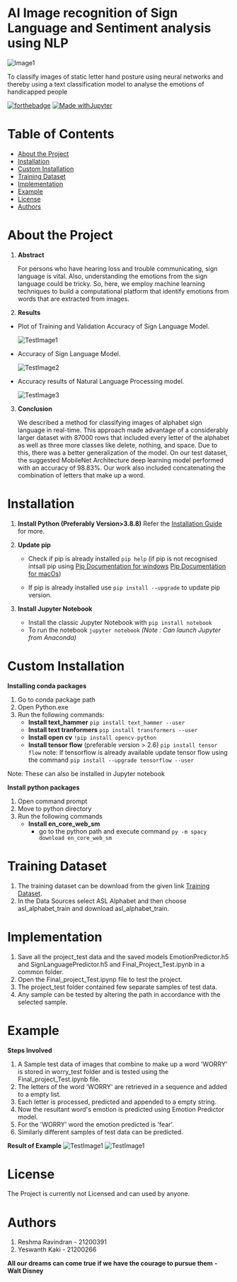 # AI Image recognition of Sign Language and Sentiment analysis using NLP

![Image1](/Images/SignCover2.png)

To classify images of static letter hand posture using neural networks and thereby using a text classification model to analyse the emotions of handicapped people

[![forthebadge](https://forthebadge.com/images/badges/made-with-python.svg)](http://forthebadge.com)
[![Made withJupyter](https://img.shields.io/badge/Made%20with-Jupyter-orange?style=for-the-badge&logo=Jupyter)](https://jupyter.org/try)

# Table of Contents

- [About the Project](#about-the-project)
- [Installation](#installation)
- [Custom Installation](#custom-installation)
- [Training Dataset](#training-dataset)
- [Implementation](#implementation)
- [Example](#example)
- [License](#license)
- [Authors](#authors)

# About the Project

1) **Abstract**

     For persons who have hearing loss and trouble communicating, sign language is vital. Also, understanding the emotions from the sign language could be tricky. So, here, we employ machine learning techniques to build a computational platform that identify emotions from words that are extracted from images.

2) **Results**

- Plot of Training and Validation Accuracy of Sign Language Model.

     ![TestImage1](/Images/SignTrainingValAccuracy.jpeg)
 
- Accuracy of Sign Language Model.

     ![TestImage2](/Images/SignTrainingAccuracy.jpeg)
     
- Accuracy results of Natural Language Processing model.

     ![TestImage3](/Images/NLPTrainingAccuracy.PNG)

3) **Conclusion**

     We described a method for classifying images of alphabet sign language in real-time. This approach made advantage of a considerably larger dataset with 87000 rows that included every letter of the alphabet as well as three more classes like delete, nothing, and space. Due to this, there was a better generalization of the model. On our test dataset, the suggested MobileNet Architecture deep learning model performed with an accuracy of 98.83%. Our work also included concatenating the combination of letters that make up a word.

# Installation

1) **Install Python (Preferably Version>3.8.8)**
    Refer the [Installation Guide](https://docs.python.org/3/contents.html ) for more.

2) **Update pip**
    - Check if pip is already installed
    `pip help` (if pip is not recognised intsall pip using
    [Pip Documentation for windows](https://phoenixnap.com/kb/install-pip-windows)
    [Pip Documentation for macOs](https://phoenixnap.com/kb/install-pip-mac))

    - If pip is already installed use `pip install --upgrade` to update pip version.

3) **Install Jupyter Notebook**
     - Install the classic Jupyter Notebook with
       `pip install notebook`
     - To run the notebook
        `jupyter notebook`
    _(Note :  Can launch Jupyter from Anaconda)_

# Custom Installation

**Installing conda packages**

1) Go to conda package path
2) Open Python.exe
3) Run the following commands:
     - **Install text_hammer**
        `pip install text_hammer --user`
     - **Install text tranformers**
        `pip install transformers --user`
     - **Install open cv**
        `!pip install opencv-python`
     - **Install tensor flow**  (preferable version  > 2.6)
        `pip install tensor flow`
        note: If tensorflow is already available update tensor flow using the command `pip install --upgrade tensorflow --user`
         
Note: These can also be installed in Jupyter notebook

**Install python packages**

1) Open command prompt
2) Move to python directory
3) Run the following commands
    - **Install en_core_web_sm**
        - go to the python path and execute command
        `py -m spacy download en_core_web_sm`

# Training Dataset

1) The training dataset can be download from the given link [Training Dataset](https://www.kaggle.com/code/zeyadkhalid/sign-language-recognition-97-val-accuracy/data?select=asl_alphabet_train).
2) In the Data Sources select ASL Alphabet and then choose asl_alphabet_train and download asl_alphabet_train.


# Implementation

1) Save all the project_test data and the saved models EmotionPredictor.h5 and SignLanguagePredictor.h5 and Final_Project_Test.ipynb in a common folder.
2) Open the Final_project_Test.ipynp file to test the project.
3) The project_test folder contained few separate samples of test data.
4) Any sample can be tested by altering the path in accordance with the selected sample.

# Example

**Steps Involved**

1) A Sample test data of images that combine to make up a word 'WORRY' is stored in worry_test folder and is tested using the Final_project_Test.ipynb file.
2) The letters of the word 'WORRY' are retrieved in a sequence and added to a empty list. 
3) Each letter is processed, predicted and appended to a empty string.
4) Now the resultant word's emotion is predicted using Emotion Predictor model.
5) For the 'WORRY' word the emotion predicted is 'fear'.
6) Similarly different samples of test data can be predicted.

**Result of Example**
![TestImage1](/Images/TestResult1.png)
![TestImage1](/Images/TestResult2.png)

# License

The Project is currently not Licensed and can used by anyone.

# Authors

1) Reshma Ravindran - 21200391
2) Yeswanth Kaki - 21200266

**All our dreams can come true if we have the courage to pursue them**
                                             **- Walt Disney**
